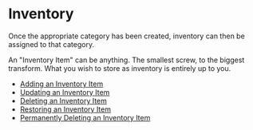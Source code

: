 # Inventory

Once the appropriate category has been created, inventory can then be assigned to that category.

An "Inventory Item" can be anything. The smallest screw, to the biggest transform. What you wish to store as inventory is entirely up to you.

* [Adding an Inventory Item](#adding-a-category)
* [Updating an Inventory Item](#updating-a-category)
* [Deleting an Inventory Item](#deleting-a-category)
* [Restoring an Inventory Item](#restoring-a-category)
* [Permanently Deleting an Inventory Item](#permanently-deleting-a-category)